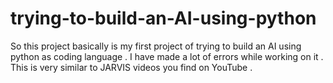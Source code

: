 # trying-to-build-an-AI-using-python
So this project basically is my first project of trying to build an AI using python as coding language . I have made a lot of errors while working on it . This is very similar to JARVIS videos you find on YouTube . 

